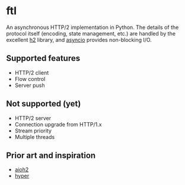 # ftl
An asynchronous HTTP/2 implementation in Python. The details of the protocol itself (encoding, state management, etc.) are handled by the excellent [h2](https://github.com/python-hyper/hyper-h2) library, and [asyncio](https://docs.python.org/3/library/asyncio.html) provides non-blocking I/O.

## Supported features
* HTTP/2 client
* Flow control
* Server push

## Not supported (yet)
* HTTP/2 server
* Connection upgrade from HTTP/1.x
* Stream priority
* Multiple threads

## Prior art and inspiration
* [aioh2](https://github.com/decentfox/aioh2)
* [hyper](https://github.com/Lukasa/hyper)
